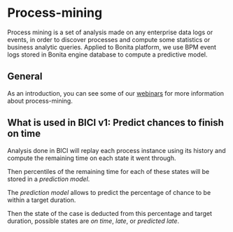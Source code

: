 # Process-mining

Process mining is a set of analysis made on any enterprise data logs or events, in order to discover processes and 
compute some statistics or business analytic queries. Applied to Bonita platform, we use BPM event logs stored in 
Bonita engine database to compute a predictive model.


## General

As an introduction, you can see some of our [webinars](https://www.bonitasoft.com/videos?category=Webinars) for
more information about process-mining.

## What is used in BICI v1: Predict chances to finish on time

Analysis done in BICI will replay each process instance using its history and compute the remaining time on each state it went through.

Then percentiles of the remaining time for each of these states will be stored in a *prediction model*.

The *prediction model* allows to predict the percentage of chance to be within a target duration.

Then the state of the case is deducted from this percentage and target duration, possible states are _on time_, _late_, or _predicted late_. 

